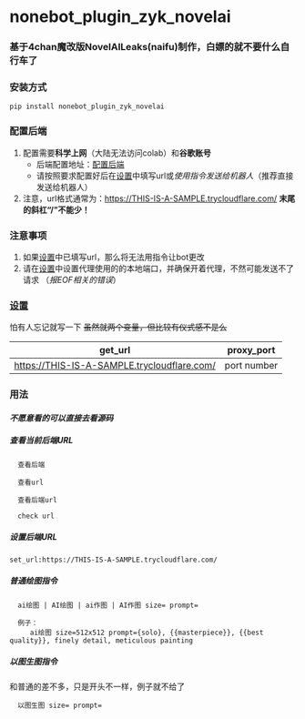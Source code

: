 # nonebot_plugin_zyk_novelai

### 基于4chan魔改版NovelAILeaks(naifu)制作，白嫖的就不要什么自行车了

### 安装方式
```
pip install nonebot_plugin_zyk_novelai
```

### 配置后端
1. 配置需要**科学上网**（大陆无法访问colab）和**谷歌账号**
   - 后端配置地址：[配置后端](https://colab.research.google.com/drive/1_Ma71L6uGbtt6UQyA3FjqW2lcZ5Bjck-)
   - 请按照要求配置好后在[设置](config.py)中填写url或*使用指令发送给机器人*（推荐直接发送给机器人）
2. 注意，url格式通常为：https://THIS-IS-A-SAMPLE.trycloudflare.com/ **末尾的斜杠“/”不能少！**

### 注意事项
1. 如果[设置](config.py)中已填写url，那么将无法用指令让bot更改
2. 请在[设置](config.py)中设置代理使用的的本地端口，并确保开着代理，不然可能发送不了请求 （*报EOF相关的错误*）

### [设置](config.py)
怕有人忘记就写一下 ~~虽然就两个变量，但比较有仪式感不是么~~

|                   get_url                    |  proxy_port  |
|:--------------------------------------------:|:------------:|
| https://THIS-IS-A-SAMPLE.trycloudflare.com/  |  port number |

### 用法
#### *不愿意看的可以直接去看源码*

##### 查看当前后端URL

      查看后端

      查看url

      查看后端url

      check url


##### 设置后端URL
```
set_url:https://THIS-IS-A-SAMPLE.trycloudflare.com/
```

##### 普通绘图指令

      ai绘图 | AI绘图 | ai作图 | AI作图 size= prompt=

      例子：
         ai绘图 size=512x512 prompt={solo}, {{masterpiece}}, {{best quality}}, finely detail, meticulous painting

##### 以图生图指令
和普通的差不多，只是开头不一样，例子就不给了

      以图生图 size= prompt=
